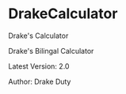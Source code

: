 # DrakeCalculator
Drake's Calculator

Drake's Bilingal Calculator

Latest Version: 2.0

Author: Drake Duty
